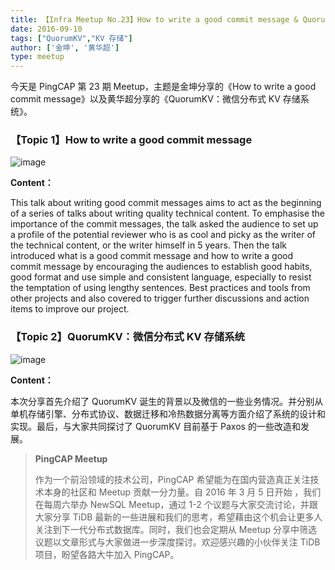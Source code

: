 ```yaml
---
title: 【Infra Meetup No.23】How to write a good commit message & QuorumKV：微信分布式 KV 存储系统
date: 2016-09-10
tags: ["QuorumKV","KV 存储"]
author: ['金坤', '黄华超']
type: meetup
---
```



今天是 PingCAP 第 23 期 Meetup，主题是金坤分享的《How to write a good commit message》以及黄华超分享的《QuorumKV：微信分布式 KV 存储系统》。

### 【Topic 1】How to write a good commit message

![image](http://upload-images.jianshu.io/upload_images/542677-55f5f754669c1dbe?imageMogr2/auto-orient/strip%7CimageView2/2/w/1240) 

**Content：**

This talk about writing good commit messages aims to act as the beginning of a series of talks about writing quality technical content. To emphasise the importance of the commit messages, the talk asked the audience to set up a profile of the potential reviewer who is as cool and picky as the writer of the technical content, or the writer himself in 5 years. Then the talk introduced what is a good commit message and how to write a good commit message by encouraging the audiences to establish good habits, good format and use simple and consistent language, especially to resist the temptation of using lengthy sentences. Best practices and tools from other projects and also covered to trigger further discussions and action items to improve our project.

### 【Topic 2】QuorumKV：微信分布式 KV 存储系统

![image](http://upload-images.jianshu.io/upload_images/542677-80fd56ec062ec001?imageMogr2/auto-orient/strip%7CimageView2/2/w/1240)

**Content：**

本次分享首先介绍了 QuorumKV 诞生的背景以及微信的一些业务情况。并分别从单机存储引擎、分布式协议、数据迁移和冷热数据分离等方面介绍了系统的设计和实现。最后，与大家共同探讨了 QuorumKV 目前基于 Paxos 的一些改造和发展。

>**PingCAP Meetup**
>
>作为一个前沿领域的技术公司，PingCAP 希望能为在国内营造真正关注技术本身的社区和 Meetup 贡献一分力量。自 2016 年 3 月 5 日开始 ，我们在每周六举办 NewSQL Meetup，通过 1-2 个议题与大家交流讨论，并跟大家分享 TiDB 最新的一些进展和我们的思考，希望藉由这个机会让更多人关注到下一代分布式数据库。同时，我们也会定期从 Meetup 分享中筛选议题以文章形式与大家做进一步深度探讨。欢迎感兴趣的小伙伴关注 TiDB 项目，盼望各路大牛加入 PingCAP。


